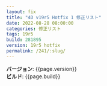 ```yaml
---
layout: fix
title: "4D v19r5 Hotfix 1 修正リスト"
date: 2022-08-28 08:00:00
categories: 修正リスト
tags: 19r5
build: 281895
version: 19r5 hotfix
permalink: /241/:slug/
---
```


**バージョン**: {{page.version}}  
**ビルド**: {{page.build}} 
